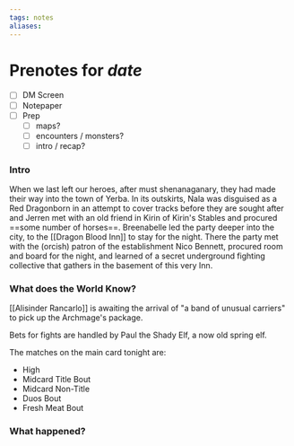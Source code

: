 ```yaml
---
tags: notes
aliases:
---
```


# Prenotes for *date*
- [ ] DM Screen
- [ ] Notepaper
- [ ] Prep
	- [ ] maps?
	- [ ] encounters / monsters?
	- [ ] intro / recap?

### Intro
When we last left our heroes, after must shenanaganary, they had made their way into the town of Yerba. In its outskirts, Nala was disguised as a Red Dragonborn in an attempt to cover tracks before they are sought after and Jerren met with an old friend in Kirin of Kirin's Stables and procured ==some number of horses==. Breenabelle led the party deeper into the city, to the [[Dragon Blood Inn]] to stay for the night. There the party met with the (orcish) patron of the establishment Nico Bennett, procured room and board for the night, and learned of a secret underground fighting collective that gathers in the basement of this very Inn.

### What does the World Know?
[[Alisinder Rancarlo]] is awaiting the arrival of "a band of unusual carriers" to pick up the Archmage's package.

Bets for fights are handled by Paul the Shady Elf, a now old spring elf. 

The matches on the main card tonight are:

- High 
- Midcard Title Bout
- Midcard Non-Title
- Duos Bout
- Fresh Meat Bout


### What happened?